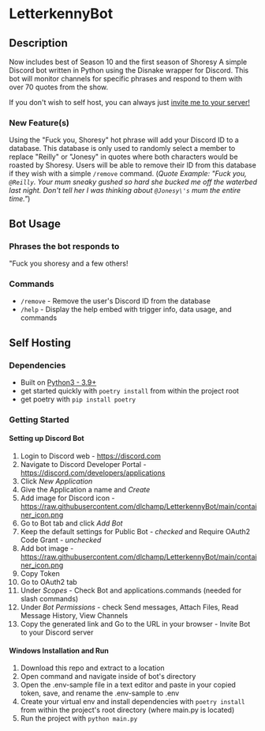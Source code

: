 # LetterkennyBot

## Description

Now includes best of Season 10 and the first season of Shoresy
A simple Discord bot written in Python using the Disnake wrapper for Discord.  This bot will monitor channels for specific phrases and respond to them with over 70 quotes from the show.

If you don't wish to self host, you can always just [invite me to your server!](https://discord.com/api/oauth2/authorize?client_id=873640710480486451&permissions=109568&scope=bot%20applications.commands)

### New Feature(s)
Using the "Fuck you, Shoresy" hot phrase will add your Discord ID to a database. This database is only used to randomly select a member to replace "Reilly" or "Jonesy" in quotes where both characters would be roasted by Shoresy.
Users will be able to remove their ID from this database if they wish with a simple `/remove` command.
(*Quote Example: "Fuck you, `@Reilly`. Your mum sneaky gushed so hard she bucked me off the waterbed last night. Don\'t tell her I was thinking about `@Jonesy\'s` mum the entire time."*)


## Bot Usage

### Phrases the bot responds to
"Fuck you shoresy and a few others!

### Commands
 - `/remove` - Remove the user's Discord ID from the database
 - `/help` - Display the help embed with trigger info, data usage, and commands

## Self Hosting

### Dependencies

* Built on [Python3 - 3.9+](https://www.python.org/downloads/)
* get started quickly with `poetry install` from within the project root
* get poetry with `pip install poetry`

### Getting Started

#### Setting up Discord Bot
1. Login to Discord web - https://discord.com
2. Navigate to Discord Developer Portal - https://discord.com/developers/applications
3. Click *New Application*
4. Give the Application a name and *Create*
5. Add image for Discord icon - https://raw.githubusercontent.com/dlchamp/LetterkennyBot/main/container_icon.png
6. Go to Bot tab and click *Add Bot*
7. Keep the default settings for Public Bot - *checked* and Require OAuth2 Code Grant - *unchecked*
8. Add bot image - https://raw.githubusercontent.com/dlchamp/LetterkennyBot/main/container_icon.png
9. Copy Token
10. Go to OAuth2 tab
11. Under *Scopes* - Check Bot and applications.commands (needed for slash commands)
12. Under *Bot Permissions* - check Send messages, Attach Files, Read Message History, View Channels
13. Copy the generated link and Go to the URL in your browser - Invite Bot to your Discord server


#### Windows Installation and Run
1. Download this repo and extract to a location
2. Open command and navigate inside of bot's directory
3. Open the .env-sample file in a text editor and paste in your copied token, save, and rename the .env-sample to .env
5. Create your virtual env and install dependencies with `poetry install` from within the project's root directory (where main.py is located)
6. Run the project with `python main.py`
